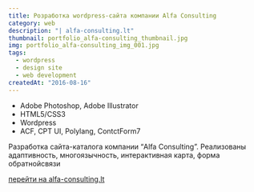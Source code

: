 ```yaml
---
title: Розработка wordpress-сайта компании Alfa Consulting
category: web
description: "| alfa-consulting.lt"
thumbnail: portfolio_alfa-consulting_thumbnail.jpg
img: portfolio_alfa-consulting_img_001.jpg
tags: 
  - wordpress
  - design site
  - web development
createdAt: "2016-08-16"
---
```


- Adobe Photoshop, Adobe Illustrator
- HTML5/CSS3
- Wordpress
- ACF, CPT UI, Polylang, ContctForm7

Разработка сайта-каталога компании “Alfa Consulting”. Реализованы адаптивность, многоязычность, интерактивная карта, форма обратнойсвязи

[перейти на alfa-consulting.lt](http://alfa-consulting.lt)
